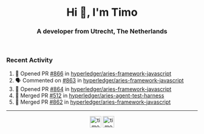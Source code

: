 <h1 align="center">Hi 👋, I'm Timo</h1>
<h3 align="center">A developer from Utrecht, The Netherlands</h3>
<br/>
<!-- https://github.com/rahuldkjain/github-profile-readme-generator --!>

<!--  <p align="left"><img src="https://github-readme-stats.vercel.app/api?username=timoglastra&show_icons=true&count_private=true&" alt="timoglastra" /></p> --!>

<!--
Github language stats
<p align="left"><img src="https://github-readme-stats.vercel.app/api/top-langs/?username=timoglastra&layout=compact" alt="timoglastra" /><p>
-->

<!-- Codestats language stats -->
<!-- <p align="left"><img src="https://codestats-readme.vercel.app/api/top-langs/?username=timoglastra&layout=compact&language_count=12" alt="timoglastra" /><p>    --!>
  
<h3>Recent Activity</h3>

<!--START_SECTION:activity-->
1. 💪 Opened PR [#866](https://github.com/hyperledger/aries-framework-javascript/pull/866) in [hyperledger/aries-framework-javascript](https://github.com/hyperledger/aries-framework-javascript)
2. 🗣 Commented on [#863](https://github.com/hyperledger/aries-framework-javascript/issues/863) in [hyperledger/aries-framework-javascript](https://github.com/hyperledger/aries-framework-javascript)
3. 💪 Opened PR [#864](https://github.com/hyperledger/aries-framework-javascript/pull/864) in [hyperledger/aries-framework-javascript](https://github.com/hyperledger/aries-framework-javascript)
4. 🎉 Merged PR [#512](https://github.com/hyperledger/aries-agent-test-harness/pull/512) in [hyperledger/aries-agent-test-harness](https://github.com/hyperledger/aries-agent-test-harness)
5. 🎉 Merged PR [#862](https://github.com/hyperledger/aries-framework-javascript/pull/862) in [hyperledger/aries-framework-javascript](https://github.com/hyperledger/aries-framework-javascript)
<!--END_SECTION:activity-->

---

<p align="center">
<a href="https://twitter.com/timoglastra" target="blank"><img align="center" src="https://cdn.jsdelivr.net/npm/simple-icons@3.0.1/icons/twitter.svg" alt="timoglastra" height="30" width="30" /></a>
<a href="https://linkedin.com/in/timoglastra" target="blank"><img align="center" src="https://cdn.jsdelivr.net/npm/simple-icons@3.0.1/icons/linkedin.svg" alt="timoglastra" height="30" width="30" /></a>
</p>



